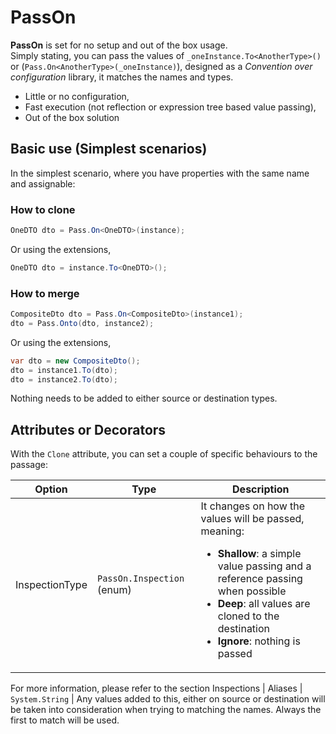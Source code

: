 # PassOn

**PassOn** is set for no setup and out of the box usage.     
Simply stating, you can pass the values of `_oneInstance.To<AnotherType>()` or (`Pass.On<AnotherType>(_oneInstance)`), designed as a _Convention over configuration_ library, it matches the names and types. 
- Little or no configuration,
- Fast execution (not reflection or expression tree based value passing),
- Out of the box solution

##  Basic use (Simplest scenarios)
In the simplest scenario, where you have properties with the same name and assignable: 

### How to clone
```csharp
OneDTO dto = Pass.On<OneDTO>(instance);
```
Or using the extensions,
```csharp
OneDTO dto = instance.To<OneDTO>();
```

###  How to merge
```csharp
CompositeDto dto = Pass.On<CompositeDto>(instance1);
dto = Pass.Onto(dto, instance2);
```
Or using the extensions,
```csharp
var dto = new CompositeDto();
dto = instance1.To(dto);
dto = instance2.To(dto);
```
Nothing needs to be added to either source or destination types.

## Attributes or Decorators

With the `Clone` attribute, you can set a couple of specific behaviours to the passage:

| Option | Type | Description |
|---------|---------|---------|
| InspectionType | `PassOn.Inspection` (enum) | It changes on how the values will be passed, meaning: <ul><li>**Shallow**: a simple value passing and a reference passing when possible </li><li>**Deep**: all values are cloned to the destination</li><li>**Ignore**: nothing is passed</li></ul>    
For more information, please refer to the section Inspections
| Aliases | `System.String` | Any values added to this, either on source or destination will be taken into consideration when trying to matching the names. Always the first to match will be used.
